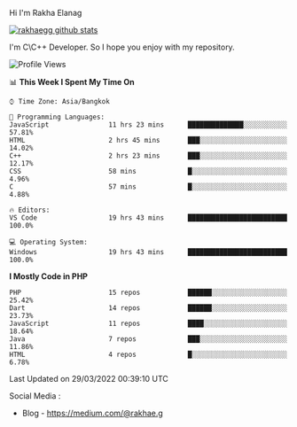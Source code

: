 Hi I'm Rakha Elanag


[![rakhaegg github stats](https://github-readme-stats.vercel.app/api?username=rakhaegg)](https://github.com/rakhaegg/rakhaegg)

I'm C\C++ Developer. So I hope you enjoy with my repository. 



<!--START_SECTION:waka-->
![Profile Views](http://img.shields.io/badge/Profile%20Views-0-blue)

📊 **This Week I Spent My Time On** 

```text
⌚︎ Time Zone: Asia/Bangkok

💬 Programming Languages: 
JavaScript               11 hrs 23 mins      ██████████████░░░░░░░░░░░   57.81% 
HTML                     2 hrs 45 mins       ███░░░░░░░░░░░░░░░░░░░░░░   14.02% 
C++                      2 hrs 23 mins       ███░░░░░░░░░░░░░░░░░░░░░░   12.17% 
CSS                      58 mins             █░░░░░░░░░░░░░░░░░░░░░░░░   4.96% 
C                        57 mins             █░░░░░░░░░░░░░░░░░░░░░░░░   4.88%

🔥 Editors: 
VS Code                  19 hrs 43 mins      █████████████████████████   100.0%

💻 Operating System: 
Windows                  19 hrs 43 mins      █████████████████████████   100.0%

```

**I Mostly Code in PHP** 

```text
PHP                      15 repos            ██████░░░░░░░░░░░░░░░░░░░   25.42% 
Dart                     14 repos            ██████░░░░░░░░░░░░░░░░░░░   23.73% 
JavaScript               11 repos            ████░░░░░░░░░░░░░░░░░░░░░   18.64% 
Java                     7 repos             ███░░░░░░░░░░░░░░░░░░░░░░   11.86% 
HTML                     4 repos             █░░░░░░░░░░░░░░░░░░░░░░░░   6.78%

```



 Last Updated on 29/03/2022 00:39:10 UTC
<!--END_SECTION:waka-->

Social Media : 
- Blog - https://medium.com/@rakhae.g
